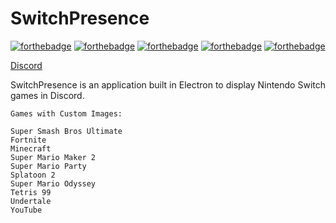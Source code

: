 # SwitchPresence

[![forthebadge](https://forthebadge.com/images/badges/built-with-love.svg)](https://forthebadge.com)
[![forthebadge](https://forthebadge.com/images/badges/made-with-javascript.svg)](https://forthebadge.com)
[![forthebadge](https://forthebadge.com/images/badges/uses-html.svg)](https://forthebadge.com)
[![forthebadge](https://forthebadge.com/images/badges/uses-js.svg)](https://forthebadge.com)
[![forthebadge](https://forthebadge.com/images/badges/uses-css.svg)](https://forthebadge.com)

[Discord](https://discord.gg/hNY2JKk)

SwitchPresence is an application built in Electron to display Nintendo Switch games in Discord.

```
Games with Custom Images:

Super Smash Bros Ultimate
Fortnite
Minecraft
Super Mario Maker 2
Super Mario Party
Splatoon 2
Super Mario Odyssey
Tetris 99
Undertale
YouTube
```